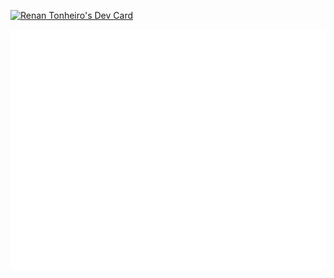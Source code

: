 <a href="https://app.daily.dev/renanmt"><img src="https://api.daily.dev/devcards/v2/tg6z0z1UIfYkunpPOSPak.png?r=2ph" width="356" alt="Renan Tonheiro's Dev Card"/></a>

![Metrics](/github-metrics.svg)
